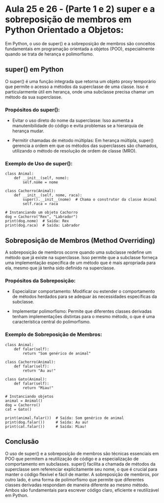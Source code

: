 # Aula 25 e 26 - (Parte 1 e 2) super e a sobreposição de membros em Python Orientado a Objetos:
Em Python, o uso de super() e a sobreposição de membros são conceitos fundamentais em programação orientada a objetos (POO), especialmente quando se trata de herança e polimorfismo.

## super() em Python
O super() é uma função integrada que retorna um objeto proxy temporário que permite o acesso a métodos da superclasse de uma classe. Isso é particularmente útil em herança, onde uma subclasse precisa chamar um método da sua superclasse.

### Propósitos do super():
- Evitar o uso direto do nome da superclasse: Isso aumenta a manutenibilidade do código e evita problemas se a hierarquia de herança mudar.

- Permitir chamadas de método múltiplas: Em herança múltipla, super() gerencia a ordem em que os métodos das superclasses são chamados, utilizando o método de resolução de ordem de classe (MRO).

### Exemplo de Uso de super():

    class Animal:
        def __init__(self, nome):
            self.nome = nome

    class Cachorro(Animal):
        def __init__(self, nome, raca):
            super().__init__(nome)  # Chama o construtor da classe Animal
            self.raca = raca

    # Instanciando um objeto Cachorro
    dog = Cachorro("Rex", "Labrador")
    print(dog.nome)  # Saída: Rex
    print(dog.raca)  # Saída: Labrador

## Sobreposição de Membros (Method Overriding)
A sobreposição de membros ocorre quando uma subclasse redefine um método que já existe na superclasse. Isso permite que a subclasse forneça uma implementação específica de um método que é mais apropriada para ela, mesmo que já tenha sido definido na superclasse.

### Propósitos da Sobreposição:
- Especializar comportamento: Modificar ou estender o comportamento de métodos herdados para se adequar às necessidades específicas da subclasse.

- Implementar polimorfismo: Permite que diferentes classes derivadas tenham implementações distintas para o mesmo método, o que é uma característica central do polimorfismo.

### Exemplo de Sobreposição de Membros:

    class Animal:
        def falar(self):
            return "Som genérico de animal"

    class Cachorro(Animal):
        def falar(self):
            return "Au au!"

    class Gato(Animal):
        def falar(self):
            return "Miau!"

    # Instanciando objetos
    animal = Animal()
    dog = Cachorro()
    cat = Gato()

    print(animal.falar())  # Saída: Som genérico de animal
    print(dog.falar())     # Saída: Au au!
    print(cat.falar())     # Saída: Miau!

## Conclusão
O uso de super() e a sobreposição de membros são técnicas essenciais em POO que permitem a reutilização de código e a especialização de comportamento em subclasses. super() facilita a chamada de métodos da superclasse sem referenciar explicitamente seu nome, o que é crucial para manter o código flexível e fácil de manter. A sobreposição de membros, por outro lado, é uma forma de polimorfismo que permite que diferentes classes derivadas respondam de maneira diferente ao mesmo método. Ambos são fundamentais para escrever código claro, eficiente e reutilizável em Python.